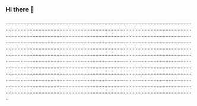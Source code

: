 ### Hi there 👋

..................................................................................................................................................................................................................................................................................................................................................................................................................................................................................................................................................................................................................................................................................................................................................................................................................................................................................................................................................................................................................................................................................................................................................................................................................................................................................................................................................................................................................................................................................................................................................